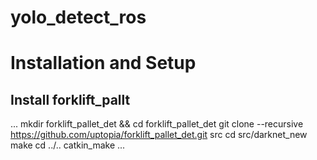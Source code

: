 # yolo_detect_ros

# Installation and Setup
## Install forklift_pallt
...
mkdir forklift_pallet_det && cd forklift_pallet_det
git clone --recursive https://github.com/uptopia/forklift_pallet_det.git src
cd src/darknet_new
make
cd ../..
catkin_make
...
